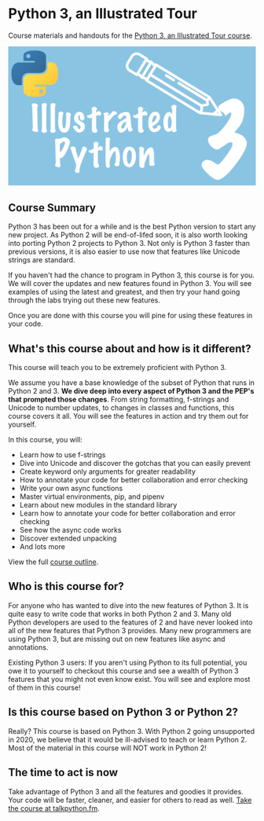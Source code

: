 # Python 3, an Illustrated Tour

Course materials and handouts for the [Python 3, an Illustrated Tour course](https://training.talkpython.fm/courses/explore_python3/python-3-illustrated-tour).

[![Python 3, an Illustrated Tour](./readme_resources/illustrated-python-3.png)](https://training.talkpython.fm/courses/explore_python3/python-3-illustrated-tour)

## Course Summary

Python 3 has been out for a while and is the best Python version to start any new project. As Python 2 will be end-of-lifed soon, it is also worth looking into porting Python 2 projects to Python 3. Not only is Python 3 faster than previous versions, it is also easier to use now that features like Unicode strings are standard.

If you haven't had the chance to program in Python 3, this course is for you. We will cover the updates and new features found in Python 3. You will see examples of using the latest and greatest, and then try your hand going through the labs trying out these new features.

Once you are done with this course you will pine for using these features in your code.

## What's this course about and how is it different?

This course will teach you to be extremely proficient with Python 3.

We assume you have a base knowledge of the subset of Python that runs in Python 2 and 3. **We dive deep into every aspect of Python 3 and the PEP's that prompted those changes**. From string formatting, f-strings and Unicode to number updates, to changes in classes and functions, this course covers it all. You will see the features in action and try them out for yourself.

In this course, you will:

* Learn how to use f-strings
* Dive into Unicode and discover the gotchas that you can easily prevent
* Create keyword only arguments for greater readability
* How to annotate your code for better collaboration and error checking
* Write your own async functions
* Master virtual environments, pip, and pipenv
* Learn about new modules in the standard library
* Learn how to annotate your code for better collaboration and error checking
* See how the async code works
* Discover extended unpacking
* And lots more

View the full [course outline](https://training.talkpython.fm/courses/explore_python3/python-3-illustrated-tour#course_outline).

## Who is this course for?

For anyone who has wanted to dive into the new features of Python 3. It is quite easy to write code that works in both Python 2 and 3. Many old Python developers are used to the features of 2 and have never looked into all of the new features that Python 3 provides. Many new programmers are using Python 3, but are missing out on new features like async and annotations.

Existing Python 3 users: If you aren't using Python to its full potential, you owe it to yourself to checkout this course and see a wealth of Python 3 features that you might not even know exist. You will see and explore most of them in this course!

## Is this course based on Python 3 or Python 2?

Really? This course is based on Python 3. With Python 2 going unsupported in 2020, we believe that it would be ill-advised to teach or learn Python 2. Most of the material in this course will NOT work in Python 2!

## The time to act is now

Take advantage of Python 3 and all the features and goodies it provides. Your code will be faster, cleaner, and easier for others to read as well. [Take the course at talkpython.fm](https://training.talkpython.fm/courses/explore_python3/python-3-illustrated-tour).

